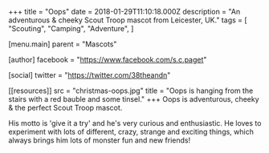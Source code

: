 +++
title = "Oops"
date = 2018-01-29T11:10:18.000Z
description = "An adventurous & cheeky Scout Troop mascot from Leicester, UK."
tags = [
  "Scouting",
  "Camping",
  "Adventure",
]

[menu.main]
parent = "Mascots"

[author]
facebook = "https://www.facebook.com/s.c.paget"

[social]
twitter = "https://twitter.com/38theandn"

[[resources]]
src = "christmas-oops.jpg"
title = "Oops is hanging from the stairs with a red bauble and some tinsel."
+++
Oops is adventurous, cheeky & the perfect Scout Troop mascot.

His motto is 'give it a try' and he's very curious and enthusiastic. He loves to experiment with lots of different, crazy, strange and exciting things, which always brings him lots of monster fun and new friends!